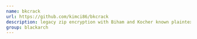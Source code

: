 ```yaml
---
name: bkcrack
url: https://github.com/kimci86/bkcrack
description: legacy zip encryption with Biham and Kocher known plaintext attack. URL : https://github.com/kimci86/bkcrack Groups : blackarch blackarch-cracker
group: blackarch
---
```

